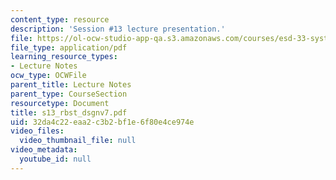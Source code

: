 ```yaml
---
content_type: resource
description: 'Session #13 lecture presentation.'
file: https://ol-ocw-studio-app-qa.s3.amazonaws.com/courses/esd-33-systems-engineering-summer-2004/32da4c22eaa2c3b2bf1e6f80e4ce974e_s13_rbst_dsgnv7.pdf
file_type: application/pdf
learning_resource_types:
- Lecture Notes
ocw_type: OCWFile
parent_title: Lecture Notes
parent_type: CourseSection
resourcetype: Document
title: s13_rbst_dsgnv7.pdf
uid: 32da4c22-eaa2-c3b2-bf1e-6f80e4ce974e
video_files:
  video_thumbnail_file: null
video_metadata:
  youtube_id: null
---
```

